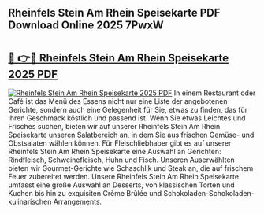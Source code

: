 ## Rheinfels Stein Am Rhein Speisekarte PDF Download Online 2025 7PwxW

# <h2><a href="http://gc8jjw.nevu.top/?p=Rheinfels+Stein+Am+Rhein+Speisekarte">🔗 👉🔴 Rheinfels Stein Am Rhein Speisekarte 2025 PDF</a></h2>

[![Rheinfels Stein Am Rhein Speisekarte 2025 PDF](https://i.imgur.com/dBaPXMq.png)](http://gc8jjw.nevu.top/?p=Rheinfels+Stein+Am+Rhein+Speisekarte)
In einem Restaurant oder Café ist das Menü des Essens nicht nur eine Liste der angebotenen Gerichte, sondern auch eine Gelegenheit für Sie, etwas zu finden, das für Ihren Geschmack köstlich und passend ist. Wenn Sie etwas Leichtes und Frisches suchen, bieten wir auf unserer Rheinfels Stein Am Rhein Speisekarte unseren Salatbereich an, in dem Sie aus frischen Gemüse- und Obstsalaten wählen können. Für Fleischliebhaber gibt es auf unserer Rheinfels Stein Am Rhein Speisekarte eine Auswahl an Gerichten: Rindfleisch, Schweinefleisch, Huhn und Fisch. Unseren Auserwählten bieten wir Gourmet-Gerichte wie Schaschlik und Steak an, die auf frischem Feuer zubereitet werden. Unsere Rheinfels Stein Am Rhein Speisekarte umfasst eine große Auswahl an Desserts, von klassischen Torten und Kuchen bis hin zu exquisiten Crème Brûlée und Schokoladen-Schokoladen-kulinarischen Arrangements.
